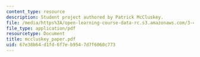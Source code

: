```yaml
---
content_type: resource
description: Student project authored by Patrick McCluskey.
file: /media/https%3A/open-learning-course-data-rc.s3.amazonaws.com/3-45-magnetic-materials-spring-2004/67e38b64d1fd6f7eb9547d7f6060c773_mccluskey_paper.pdf
file_type: application/pdf
resourcetype: Document
title: mccluskey_paper.pdf
uid: 67e38b64-d1fd-6f7e-b954-7d7f6060c773
---
```

